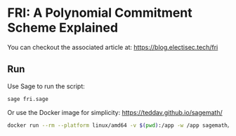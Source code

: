 # FRI: A Polynomial Commitment Scheme Explained

You can checkout the associated article at: https://blog.electisec.tech/fri

## Run

Use Sage to run the script:

```bash
sage fri.sage
```

Or use the Docker image for simplicity: https://teddav.github.io/sagemath/

```bash
docker run --rm --platform linux/amd64 -v $(pwd):/app -w /app sagemath/sagemath 'sage ./fri.sage'
```
